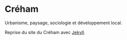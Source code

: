 # Créham
Urbanisme, paysage, sociologie et développement local.

Reprise du site du Créham avec [Jekyll](https://jekyllrb.com/).
